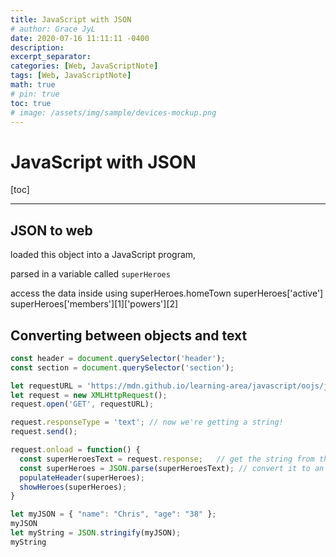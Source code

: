 ```yaml
---
title: JavaScript with JSON
# author: Grace JyL
date: 2020-07-16 11:11:11 -0400
description:
excerpt_separator:
categories: [Web, JavaScriptNote]
tags: [Web, JavaScriptNote]
math: true
# pin: true
toc: true
# image: /assets/img/sample/devices-mockup.png
---
```


# JavaScript with JSON

[toc]

---

## JSON to web

loaded this object into a JavaScript program,

parsed in a variable called `superHeroes`

access the data inside using
superHeroes.homeTown
superHeroes['active']
superHeroes['members'][1]['powers'][2]

## Converting between objects and text

```js
const header = document.querySelector('header');
const section = document.querySelector('section');

let requestURL = 'https://mdn.github.io/learning-area/javascript/oojs/json/superheroes.json';
let request = new XMLHttpRequest();
request.open('GET', requestURL);

request.responseType = 'text'; // now we're getting a string!
request.send();

request.onload = function() {
  const superHeroesText = request.response;   // get the string from the response
  const superHeroes = JSON.parse(superHeroesText); // convert it to an object
  populateHeader(superHeroes);
  showHeroes(superHeroes);
}

let myJSON = { "name": "Chris", "age": "38" };
myJSON
let myString = JSON.stringify(myJSON);
myString
```
